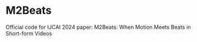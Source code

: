 # M2Beats
Official code for IJCAI 2024 paper: M2Beats: When Motion Meets Beats in Short-form Videos

